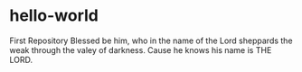 # hello-world
First Repository
Blessed be him, who in the name of the Lord sheppards the weak through the valey of darkness. Cause he knows his name is THE LORD.
